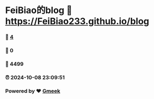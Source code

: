 # FeiBiao的blog :link: https://FeiBiao233.github.io/blog 
### :page_facing_up: [4](https://FeiBiao233.github.io/blog/tag.html) 
### :speech_balloon: 0 
### :hibiscus: 4499 
### :alarm_clock: 2024-10-08 23:09:51 
### Powered by :heart: [Gmeek](https://github.com/Meekdai/Gmeek)
